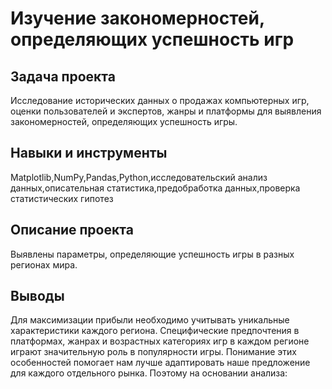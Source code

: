 # Изучение закономерностей, определяющих успешность игр

## Задача проекта
Исследование исторических данных о продажах компьютерных игр, оценки пользователей и экспертов, жанры и платформы для выявления закономерностей, определяющих успешность игры.

## Навыки и инструменты
Matplotlib,NumPy,Pandas,Python,исследовательский анализ данных,описательная статистика,предобработка данных,проверка статистических гипотез
## Описание проекта
Выявлены параметры, определяющие успешность игры в разных регионах мира. 

## Выводы

Для максимизации прибыли необходимо учитывать уникальные характеристики каждого региона. Специфические предпочтения в платформах, жанрах и возрастных категориях игр в каждом регионе играют значительную роль в популярности игры. Понимание этих особенностей помогает нам лучше адаптировать наше предложение для каждого отдельного рынка. Поэтому на основании анализа:
